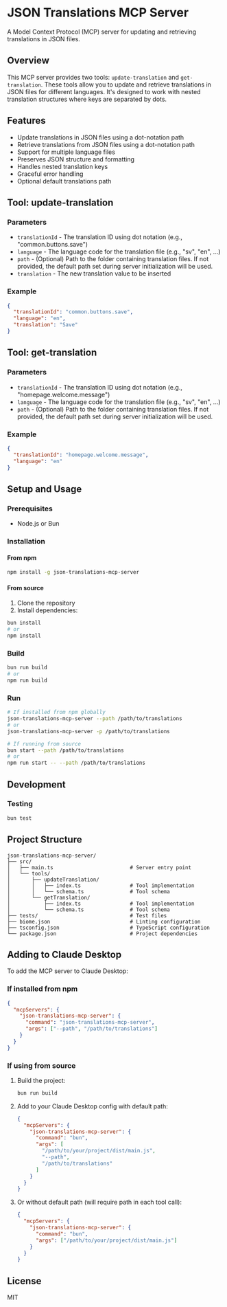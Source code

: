 # JSON Translations MCP Server

A Model Context Protocol (MCP) server for updating and retrieving translations in JSON files.

## Overview

This MCP server provides two tools: `update-translation` and `get-translation`. These tools allow you to update and retrieve translations in JSON files for different languages. It's designed to work with nested translation structures where keys are separated by dots.

## Features

- Update translations in JSON files using a dot-notation path
- Retrieve translations from JSON files using a dot-notation path
- Support for multiple language files
- Preserves JSON structure and formatting
- Handles nested translation keys
- Graceful error handling
- Optional default translations path

## Tool: update-translation

### Parameters

- `translationId` - The translation ID using dot notation (e.g., "common.buttons.save")
- `language` - The language code for the translation file (e.g., "sv", "en", ...)
- `path` - (Optional) Path to the folder containing translation files. If not provided, the default path set during server initialization will be used.
- `translation` - The new translation value to be inserted

### Example

```json
{
  "translationId": "common.buttons.save",
  "language": "en",
  "translation": "Save"
}
```

## Tool: get-translation

### Parameters

- `translationId` - The translation ID using dot notation (e.g., "homepage.welcome.message")
- `language` - The language code for the translation file (e.g., "sv", "en", ...)
- `path` - (Optional) Path to the folder containing translation files. If not provided, the default path set during server initialization will be used.

### Example

```json
{
  "translationId": "homepage.welcome.message",
  "language": "en"
}
```

## Setup and Usage

### Prerequisites

- Node.js or Bun

### Installation

#### From npm

```bash
npm install -g json-translations-mcp-server
```

#### From source

1. Clone the repository
2. Install dependencies:

```bash
bun install
# or
npm install
```

### Build

```bash
bun run build
# or
npm run build
```

### Run

```bash
# If installed from npm globally
json-translations-mcp-server --path /path/to/translations
# or
json-translations-mcp-server -p /path/to/translations

# If running from source
bun start --path /path/to/translations
# or
npm run start -- --path /path/to/translations
```

## Development

### Testing

```bash
bun test
```

## Project Structure

```
json-translations-mcp-server/
├── src/
│   ├── main.ts                         # Server entry point
│   └── tools/
│       ├── updateTranslation/
│       │   ├── index.ts                # Tool implementation
│       │   └── schema.ts               # Tool schema
│       └── getTranslation/
│           ├── index.ts                # Tool implementation
│           └── schema.ts               # Tool schema
├── tests/                              # Test files
├── biome.json                          # Linting configuration
├── tsconfig.json                       # TypeScript configuration
└── package.json                        # Project dependencies
```

## Adding to Claude Desktop

To add the MCP server to Claude Desktop:

### If installed from npm

```json
{
  "mcpServers": {
    "json-translations-mcp-server": {
      "command": "json-translations-mcp-server",
      "args": ["--path", "/path/to/translations"]
    }
  }
}
```

### If using from source

1. Build the project:
   ```bash
   bun run build
   ```
2. Add to your Claude Desktop config with default path:

   ```json
   {
     "mcpServers": {
       "json-translations-mcp-server": {
         "command": "bun",
         "args": [
           "/path/to/your/project/dist/main.js",
           "--path",
           "/path/to/translations"
         ]
       }
     }
   }
   ```

3. Or without default path (will require path in each tool call):
   ```json
   {
     "mcpServers": {
       "json-translations-mcp-server": {
         "command": "bun",
         "args": ["/path/to/your/project/dist/main.js"]
       }
     }
   }
   ```

## License

MIT
